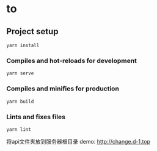 # to

## Project setup
```
yarn install
```

### Compiles and hot-reloads for development
```
yarn serve
```

### Compiles and minifies for production
```
yarn build
```

### Lints and fixes files
```
yarn lint
```

将api文件夹放到服务器根目录
demo:
http://change.d-1.top
